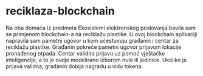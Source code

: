 # reciklaza-blockchain
Na oba domaća iz predmeta Ekosistemi elektronskog poslovanja bavila sam se primjenom blockchain-a na reciklažu plastike. U ovoj blockchain aplikaciji napravila sam pametni ugovor u kom učestuvuju građanin i centar za reciklažu plastike. Građanin pokreće pametni ugovor prijavom lokacije pronađenog otpada. Centar validira prijavu uz pomoć vještačke inteligencije, a to je ovdje modelirano izborom nule ili jedinice. Ukoliko je prijava validna, građanin dobija nagradu u vidu tokena. 
